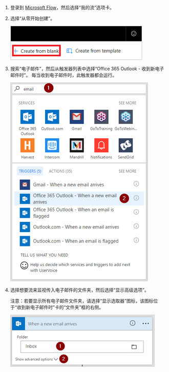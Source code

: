 1. 登录到 [Microsoft Flow](https://flow.microsoft.com)，然后选择“我的流”选项卡。
2. 选择“从零开始创建”。
   
    ![空流](media/email-triggers/email-triggers-create-blank.png)
3. 搜索“电子邮件”，然后从触发器列表中选择“Office 365 Outlook - 收到新电子邮件时”。 每当收到电子邮件时，此触发器都会运行。
   
    ![电子邮件触发器](media/email-triggers/email-triggers-1.png)
4. 选择想要流来监视传入电子邮件的文件夹，然后选择“显示高级选项”。
   
     注意：若要显示所有电子邮件文件夹，请选择“显示选取器”图标，该图标位于“收到新电子邮件时”卡的“文件夹”框的右侧。
   
    ![文件夹属性](media/email-triggers/email-triggers-subject-folder.png)

